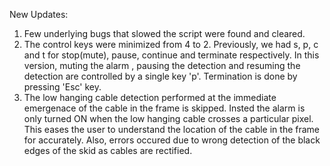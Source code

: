 New Updates:
		
1) Few underlying bugs that slowed the script were found and cleared.
2) The control keys were minimized from 4 to 2. Previously, we had s, p, c and t for stop(mute), pause, continue and terminate respectively. In this version, muting the alarm , pausing the detection and resuming the detection are controlled by a single key 'p'. Termination is done by pressing 'Esc' key.
3) The low hanging cable detection performed at the immediate emergenace of the cable in the frame is skipped. Insted the alarm is only turned ON when the low hanging cable crosses a particular pixel. This eases the user to understand the location of the cable in the frame for accurately. Also, errors occured due to wrong detection of the black edges of the skid as cables are rectified.


